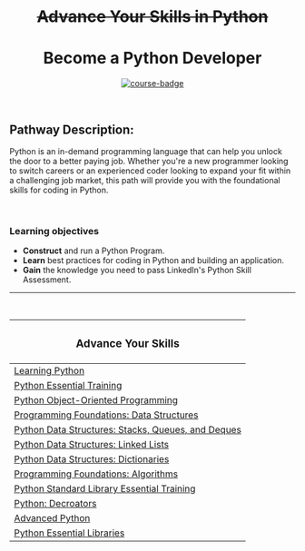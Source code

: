 <div align="center">

# ~~Advance Your Skills in Python~~
# Become a Python Developer
[![course-badge]][course-link]

</div>

<!-- badge info -->
[course-badge]:https://img.shields.io/badge/learning-Python-white?logo=Linkedin&labelColor=blue&style=for-the-badge
[course-link]:https://www.linkedin.com/learning/paths/advance-your-skills-in-python "Advance Your Skills in Python"

<br>

## Pathway Description:
Python is an in-demand programming language that can help you unlock the door to a better paying job. Whether you're a new programmer looking to switch careers or an experienced coder looking to expand your fit within a challenging job market, this path will provide you with the foundational skills for coding in Python.

<br>

### Learning objectives
- <b>Construct</b> and run a Python Program.
- <b>Learn</b> best practices for coding in Python and building an application.
- <b>Gain</b> the knowledge you need to pass LinkedIn's Python Skill Assessment.

---
<br>

| <h3 align="center">Advance Your Skills</h3>                |
| :--------------------------------------------------------- |
| [Learning Python][py01]                                    |
| [Python Essential Training][py02]                          |
| [Python Object-Oriented Programming][py03]                 |
| [Programming Foundations: Data Structures][py04]           |
| [Python Data Structures: Stacks, Queues, and Deques][py05] |
| [Python Data Structures: Linked Lists][py06]               |
| [Python Data Structures: Dictionaries][py07]               |
| [Programming Foundations: Algorithms][py08]                |
| [Python Standard Library Essential Training][py09]         |
| [Python: Decroators][py10]                                 |
| [Advanced Python][py11]                                    |
| [Python Essential Libraries][py12]                         |

<!-- course quick links -->
[py01]:01_learning_python
[py02]:02_essential_training
[py03]:03_object_oriented_python
[py04]:../programming_foundations/05_data_structures
[py05]:04_stacks_queues_deques
[py06]:05_linked_lists
[py07]:06_dictionaries
[py08]:../programming_foundations/03_algorithms
[py09]:07_standard_library_essential_training
[py10]:08_decorators
[py11]:09_advanced_python
[py12]:10_essential_libraries